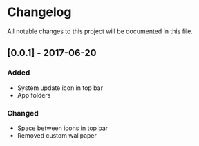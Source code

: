# Changelog
All notable changes to this project will be documented in this file.

## [0.0.1] - 2017-06-20
### Added
- System update icon in top bar
- App folders 

### Changed
- Space between icons in top bar
- Removed custom wallpaper
